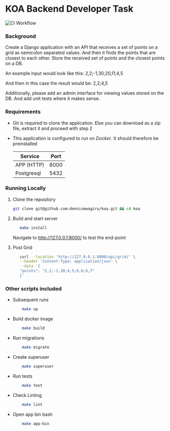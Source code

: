 KOA Backend Developer Task
==============
![CI Workflow](https://github.com/dennismwagiru/koa/actions/workflows/checks.yml/badge.svg "Workflow Badge")

### Background
Create a Django application with an API that receives a set of points on a grid as semicolon separated values. And then it finds the points that are closest to each other. Store the received set of points and the closest points on a DB.

An example input would look like this:
2,2;-1,30;20,11;4,5

And then in this case the result would be:
2,2;4,5

Additionally, please add an admin interface for viewing values stored on the DB. And add unit tests where it makes sense.

### Requirements
* Git is required to clone the application. Else you can download as a zip file, extract it and proceed with step 2
* This application is configured to run on *Docker*. It should therefore be preinstalled

  | Service    | Port |
  |------------|------|
  | APP (HTTP) | 8000 |
  | Postgresql | 5432 |

### Running Locally
1. Clone the repository
    ```bash
    git clone git@github.com:dennismwagiru/koa.git && cd koa
    ```

2. Build and start server
    ```bash
       make install
    ```
   Navigate to <a href="http://127.0.0.1:8000/">http://127.0.0.1:8000/</a> to test the end-point


3. Post Grid
    ```bash
       curl --location 'http://127.0.0.1:8000/api/grid/' \
       --header 'Content-Type: application/json' \
       --data '{
       "points": "2,2;-1,30;4,5;6,6;6,7"
       }'
    ```

### Other scripts included
* Subsequent runs
    ````bash
        make up
    ````
* Build docker image
    ````bash
        make build
    ````
* Run migrations
    ````bash
        make migrate
    ````
* Create superuser
    ````bash
        make superuser
    ````
* Run tests
    ````bash
        make test
    ````
* Check Linting
    ````bash
        make lint
    ````
* Open app bin bash
    ````bash
        make app-bin
    ````